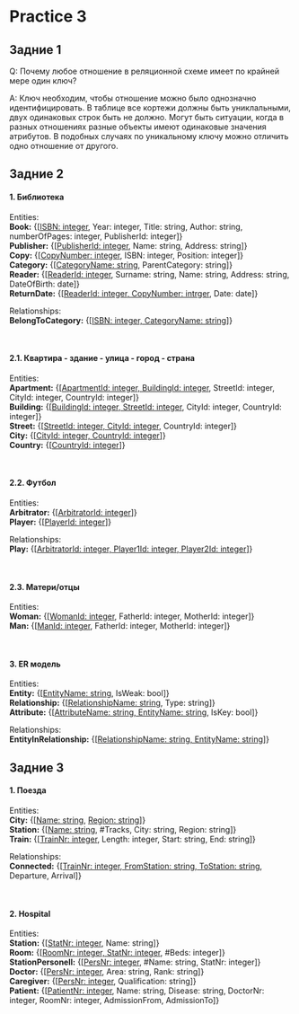 
# Practice 3

## Задние 1
Q: Почему любое отношение в реляционной схеме имеет по крайней мере один ключ?

A: Ключ необходим, чтобы отношение можно было однозначно идентифицировать. В таблице все кортежи должны быть униклальными, двух одинаковых строк быть не должно. Могут быть ситуации, когда в разных отношениях разные объекты имеют одинаковые значения атрибутов. В подобных случаях по уникальному ключу можно отличить одно отношение от другого.<br/>

## Задние 2
#### 1.  Библиотека

Entities:<br/>
	**Book:** {[<ins>ISBN: integer</ins>,  Year: integer, Title: string, Author: string, numberOfPages: integer, PublisherId: integer]}<br/>
	**Publisher:** {[<ins>PublisherId: integer</ins>, Name: string, Address: string]}<br/>
	**Copy:** {[<ins>CopyNumber: integer</ins>, ISBN: integer, Position: integer]}<br/>
	**Category:** {[<ins>CategoryName: string</ins>, ParentCategory: string]}<br/>
	**Reader:** {[<ins>ReaderId: integer</ins>, Surname: string, Name: string, Address: string, DateOfBirth: date]}<br/>
	**ReturnDate:** {[<ins>ReaderId: integer, CopyNumber: intrger</ins>, Date: date]}

Relationships:<br/>
	**BelongToCategory:** {[<ins>ISBN: integer, CategoryName: string</ins>]}

<br/>

#### 2.1. Квартира - здание - улица - город - страна

Entities:<br/>
	**Apartment:** {[<ins>ApartmentId: integer, BuildingId: integer</ins>, StreetId: integer, CityId: integer, CountryId: integer]}<br/>
	**Building:** {[<ins>BuildingId: integer, StreetId: integer</ins>, CityId: integer, CountryId: integer]}<br/>
	**Street:** {[<ins>StreetId: integer, CityId: integer</ins>, CountryId: integer]}<br/>
	**City:** {[<ins>CityId: integer, CountryId: integer</ins>]}<br/>
	**Country:** {[<ins>CountryId: integer</ins>]}

<br/>

#### 2.2. Футбол

Entities:<br/>
	**Arbitrator:** {[<ins>ArbitratorId: integer</ins>]}<br/>
	**Player:** {[<ins>PlayerId: integer</ins>]}

Relationships:<br/>
	**Play:** {[<ins>ArbitratorId: integer, Player1Id: integer, Player2Id: integer</ins>]}

<br/>

#### 2.3. Матери/отцы

Entities:<br/>
	**Woman:** {[<ins>WomanId: integer</ins>, FatherId: integer, MotherId: integer]}<br/>
	**Man:** {[<ins>ManId: integer</ins>, FatherId: integer, MotherId: integer]}

<br/>

#### 3. ER модель

Entities:<br/>
	**Entity:** {[<ins>EntityName: string</ins>, IsWeak: bool]}<br/>
	**Relationship:** {[<ins>RelationshipName: string</ins>, Type: string]}<br/>
	**Attribute:** {[<ins>AttributeName: string, EntityName: string</ins>, IsKey: bool]}

Relationships:<br/>
	**EntityInRelationship:** {[<ins>RelationshipName: string, EntityName: string</ins>]}<br/>

## Задние 3

#### 1. Поезда

Entities:<br/>
	**City:** {[<ins>Name: string</ins>, <ins>Region: string</ins>]}<br/>
	**Station:** {[<ins>Name: string</ins>, #Tracks, City: string, Region: string]}<br/>
	**Train:** {[<ins>TrainNr: integer</ins>, Length: integer, Start: string, End: string]}<br/>

Relationships:<br/>
	**Connected:** {[<ins>TrainNr: integer, FromStation: string, ToStation: string</ins>, Departure, Arrival]}

<br/>

#### 2. Hospital

Entities:<br/>
	**Station:** {[<ins>StatNr: integer</ins>, Name: string]}<br/>
	**Room:** {[<ins>RoomNr: integer, StatNr: integer</ins>, #Beds: integer]}<br/>
	**StationPersonell:** {[<ins>PersNr: integer</ins>, #Name: string, StatNr: integer]}<br/>
	**Doctor:** {[<ins>PersNr: integer</ins>, Area: string, Rank: string]}<br/>
	**Caregiver:** {[<ins>PersNr: integer</ins>, Qualification: string]}<br/>
	**Patient:** {[<ins>PatientNr: integer</ins>, Name: string, Disease: string, DoctorNr: integer, RoomNr: integer, AdmissionFrom, AdmissionTo]}
